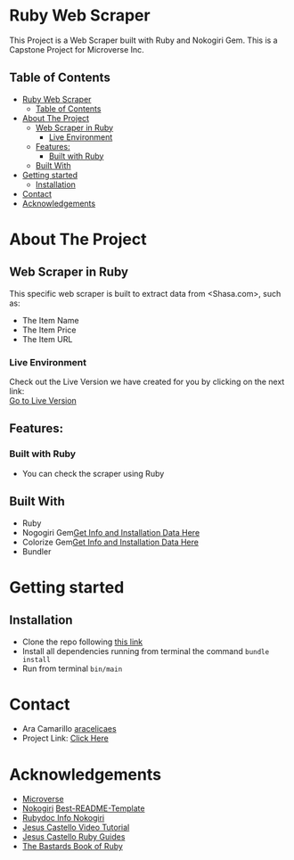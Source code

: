 <!-- PROJECT LOGO -->
# Ruby Web Scraper
This Project is a Web Scraper built with Ruby and Nokogiri Gem. This is a Capstone Project for Microverse Inc.

<!-- TABLE OF CONTENTS -->
## Table of Contents
- [Ruby Web Scraper](#ruby-web-scraper)
  - [Table of Contents](#table-of-contents)
- [About The Project](#about-the-project)
  - [Web Scraper in Ruby](#web-scraper-in-ruby)
    - [Live Environment](#live-environment)
  - [Features:](#features)
    - [Built with Ruby](#built-with-ruby)
  - [Built With](#built-with)
- [Getting started](#getting-started)
  - [Installation](#installation)
- [Contact](#contact)
- [Acknowledgements](#acknowledgements)
<!-- ABOUT THE PROJECT -->
# About The Project
## Web Scraper in Ruby
This specific web scraper is built to extract data from <Shasa.com>, such as:
- The Item Name
- The Item Price
- The Item URL

### Live Environment
Check out the Live Version we have created for you by clicking on the next link:<br>
[Go to Live Version](https://gitpod.io/github.com/aracelicaes/ruby_web_scraper)

## Features:
### Built with Ruby
- You can check the scraper using Ruby
## Built With
* Ruby
* Nogogiri Gem[Get Info and Installation Data Here](https://github.com/sparklemotion/nokogiri)
* Colorize Gem[Get Info and Installation Data Here](https://github.com/fazibear/colorize)
* Bundler

<!-- GETTING STARTED -->
# Getting started
## Installation
* Clone the repo following [this link](git@github.com:aracelicaes/ruby_web_scraper.git)
* Install all dependencies running from terminal the command `bundle install`
* Run from terminal `bin/main`
<!-- CONTACT -->
# Contact
* Ara Camarillo [aracelicaes](https://github.com/aracelicaes)
* Project Link: [Click Here](https://github.com/aracelicaes/ruby_web_scraper/tree/scraper)
<!-- ACKNOWLEDGEMENTS -->
# Acknowledgements
- [Microverse](https://microverse.org)
- [Nokogiri](https://nokogiri.org/tutorials/parsing_an_html_xml_document.html) [Best-README-Template](https://github.com/othneildrew/Best-README-Template)
- [Rubydoc Info Nokogiri](https://www.rubydoc.info/github/sparklemotion/nokogiri/Nokogiri)
- [Jesus Castello Video Tutorial](https://www.youtube.com/watch?v=1oUieaO3sxY)
- [Jesus Castello Ruby Guides](https://www.rubyguides.com/2012/01/parsing-html-in-ruby/)
- [The Bastards Book of Ruby](http://ruby.bastardsbook.com/chapters/html-parsing/)


